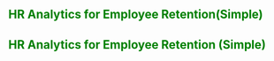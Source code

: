 ## <span style="color:Green;">**HR Analytics for Employee Retention(Simple)**</span>


## <span style="color:Green;">**HR Analytics for Employee Retention (Simple)**</span>
